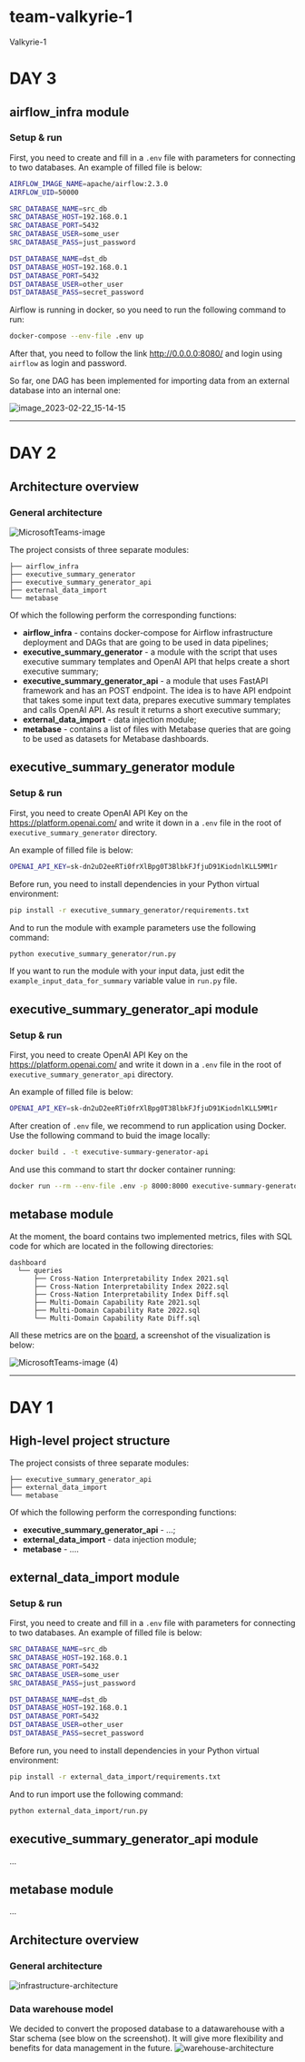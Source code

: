 # team-valkyrie-1

Valkyrie-1

# DAY 3

## airflow_infra module

### Setup & run

First, you need to create and fill in a `.env` file with parameters for connecting to two databases.
An example of filled file is below:

```bash
AIRFLOW_IMAGE_NAME=apache/airflow:2.3.0
AIRFLOW_UID=50000

SRC_DATABASE_NAME=src_db
SRC_DATABASE_HOST=192.168.0.1
SRC_DATABASE_PORT=5432
SRC_DATABASE_USER=some_user
SRC_DATABASE_PASS=just_password

DST_DATABASE_NAME=dst_db
DST_DATABASE_HOST=192.168.0.1
DST_DATABASE_PORT=5432
DST_DATABASE_USER=other_user
DST_DATABASE_PASS=secret_password
```

Airflow is running in docker, so you need to run the following command to run:

```bash
docker-compose --env-file .env up
```
After that, you need to follow the link http://0.0.0.0:8080/ and login using `airflow` as login and password.

So far, one DAG has been implemented for importing data from an external database into an internal one:

![image_2023-02-22_15-14-15](https://user-images.githubusercontent.com/93226646/220654315-6082c2ea-4ddd-40d7-8d05-a627de671901.png)


___

# DAY 2

## Architecture overview

### General architecture
![MicrosoftTeams-image](https://user-images.githubusercontent.com/16081910/220406585-86534f8a-2fe4-4269-a4a7-c6c0220be03a.png)

The project consists of three separate modules:

```
├── airflow_infra
├── executive_summary_generator
├── executive_summary_generator_api
├── external_data_import
└── metabase
```

Of which the following perform the corresponding functions:

+ **airflow_infra** - contains docker-compose for Airflow infrastructure deployment and DAGs that are going to be used in data pipelines; 
+ **executive_summary_generator** - a module with the script that uses executive summary templates and OpenAI API that helps create a short executive summary;
+ **executive_summary_generator_api** - a module that uses FastAPI framework and has an POST endpoint. The idea is to have API endpoint that takes some input text data, prepares executive summary templates and calls OpenAI API. As result it returns a short executive summary;
+ **external_data_import** - data injection module;
+ **metabase** - contains a list of files with Metabase queries that are going to be used as datasets for Metabase dashboards.

## executive_summary_generator module

### Setup & run

First, you need to create OpenAI API Key on the https://platform.openai.com/ and write it down in a `.env` file in the root of `executive_summary_generator` directory.

An example of filled file is below:

```bash
OPENAI_API_KEY=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
```

Before run, you need to install dependencies in your Python virtual environment:

```bash
pip install -r executive_summary_generator/requirements.txt
```

And to run the module with example parameters use the following command:

```bash
python executive_summary_generator/run.py 
```

If you want to run the module with your input data, just edit the 
`example_input_data_for_summary` variable value in `run.py` file.


## executive_summary_generator_api module

### Setup & run

First, you need to create OpenAI API Key on the https://platform.openai.com/ and write it down in a `.env` file in the root of `executive_summary_generator_api` directory.

An example of filled file is below:

```bash
OPENAI_API_KEY=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
```

After creation of `.env` file, we recommend to run application using Docker. Use the following command to buid the image locally:

```bash
docker build . -t executive-summary-generator-api
```

And use this command to start thr docker container running:

```bash
docker run --rm --env-file .env -p 8000:8000 executive-summary-generator-api
```


## metabase module

At the moment, the board contains two implemented metrics, files with SQL code for which are located in the following directories:

```
dashboard
  └── queries
      ├── Cross-Nation Interpretability Index 2021.sql
      ├── Cross-Nation Interpretability Index 2022.sql
      ├── Cross-Nation Interpretability Index Diff.sql
      ├── Multi-Domain Capability Rate 2021.sql
      ├── Multi-Domain Capability Rate 2022.sql
      └── Multi-Domain Capability Rate Diff.sql
```

All these metrics are on the [board](http://metabase.valkyrie.org.ua/public/dashboard/47a3ce1b-752f-40ef-b40c-ba3fd6fc6fa7), a screenshot of the visualization is below:

![MicrosoftTeams-image (4)](https://user-images.githubusercontent.com/93226646/220414148-94fdb767-7c59-4170-8dd0-4ed1e6b7ba79.png)

___

# DAY 1

## High-level project structure


The project consists of three separate modules:

```
├── executive_summary_generator_api
├── external_data_import
└── metabase
```

Of which the following perform the corresponding functions:

+ **executive_summary_generator_api** - ...;
+ **external_data_import** - data injection module;
+ **metabase** - ....

## external_data_import module

### Setup & run

First, you need to create and fill in a `.env` file with parameters for connecting to two databases.
An example of filled file is below:

```bash
SRC_DATABASE_NAME=src_db
SRC_DATABASE_HOST=192.168.0.1
SRC_DATABASE_PORT=5432
SRC_DATABASE_USER=some_user
SRC_DATABASE_PASS=just_password

DST_DATABASE_NAME=dst_db
DST_DATABASE_HOST=192.168.0.1
DST_DATABASE_PORT=5432
DST_DATABASE_USER=other_user
DST_DATABASE_PASS=secret_password
```

Before run, you need to install dependencies in your Python virtual environment:

```bash
pip install -r external_data_import/requirements.txt
```

And to run import use the following command:

```bash
python external_data_import/run.py 
```

## executive_summary_generator_api module

...

## metabase module

...
## Architecture overview

### General architecture
![infrastructure-architecture](https://user-images.githubusercontent.com/16081910/220318950-c4c3e4d9-b02e-4353-8b3c-a0094b43bb65.png)

### Data warehouse model
We decided to convert the proposed database to a datawarehouse with a Star schema (see blow on the screenshot). It will give more flexibility and benefits for data management in the future.
![warehouse-architecture](https://user-images.githubusercontent.com/16081910/220319534-641a020d-2d54-4536-9b15-8ee6f6ed2c41.png)

